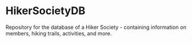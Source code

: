 # HikerSocietyDB
Repository for the database of a Hiker Society - containing information on members, hiking trails, activities, and more.
